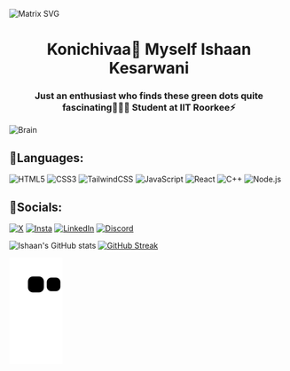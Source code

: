  ![Matrix SVG](https://raw.githubusercontent.com/rodrigograca31/rodrigograca31/master/matrix.svg)
<h1 align="center">Konichivaa<g-emoji class="g-emoji" alias="wave" fallback-src="https://github.githubassets.com/images/icons/emoji/unicode/1f44b.png">🧋</g-emoji> Myself Ishaan Kesarwani</h1>
<h3 align="center"> Just an enthusiast who finds these green dots quite fascinating🧑🏻‍💻 Student at IIT Roorkee⚡️</h3>
<img align="left" alt="Brain" width="300" src="http://gifimage.net/wp-content/uploads/2017/10/cerebro-gif-tumblr-3.gif">

</br>

##  🚀Languages:
![HTML5](https://img.shields.io/badge/HTML5-E34F26?style=for-the-badge&logo=html5&logoColor=white)
![CSS3](https://img.shields.io/badge/CSS3-1572B6?style=for-the-badge&logo=css3&logoColor=white)
![TailwindCSS](https://img.shields.io/badge/TailwindCSS-38B2AC?style=for-the-badge&logo=tailwind-css&logoColor=white)
![JavaScript](https://img.shields.io/badge/JavaScript-F7DF1E?style=for-the-badge&logo=javascript&logoColor=black)
![React](https://img.shields.io/badge/React-61DAFB?style=for-the-badge&logo=react&logoColor=black)
![C++](https://img.shields.io/badge/C%2B%2B-00599C?style=for-the-badge&logo=c%2B%2B&logoColor=white)
![Node.js](https://img.shields.io/badge/Node.js-339933?style=for-the-badge&logo=node.js&logoColor=white)
</br>

##  🚀Socials:

[![X](https://img.shields.io/badge/X-000000?style=for-the-badge&logo=x&logoColor=white)](https://x.com/Ishhaaaaaaaan) 
[![Insta](https://img.shields.io/badge/Instagram-E4405F?style=for-the-badge&logo=instagram&logoColor=white)](http://instagram.com/lifewithishaaann/) 
[![LinkedIn](https://img.shields.io/badge/LinkedIn-0077B5?style=for-the-badge&logo=linkedin&logoColor=white)](https://linkedin.com/in/ishaan-kesarwani) 
[![Discord](https://img.shields.io/badge/Discord-5865F2?style=for-the-badge&logo=discord&logoColor=white)](https://x.com/Ishhaaaaaaaan)<br />

![Ishaan's GitHub stats](https://github-readme-stats.vercel.app/api?username=IshaanXCoder&show_icons=true&theme=chartreuse-dark&border_radius=4.7&card_width=450)
[![GitHub Streak](https://streak-stats.demolab.com?user=IshaanXCoder&theme=github-green-purple&border_radius=4.7&hide_longest_streak=true&border=FFFFFF&card_width=450)](https://git.io/streak-stats)

![GitHub Snake Animation](https://raw.githubusercontent.com/IshaanXCoder/IshaanXCoder/output/github-contribution-grid-snake.svg)
